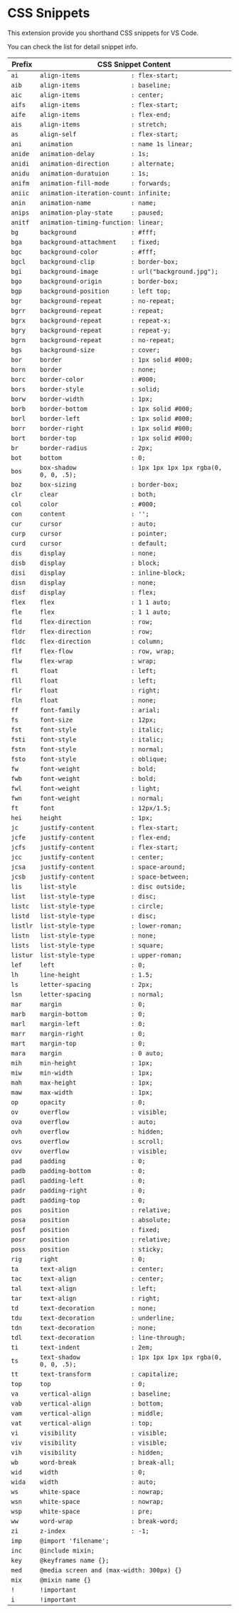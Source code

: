 # CSS Snippets

This extension provide you shorthand CSS snippets for VS Code.

You can check the list for detail snippet info.

| Prefix   | CSS Snippet Content                                             |
| -------- | --------------------------------------------------------------- |
| `ai`     | `align-items              : flex-start;`                        |
| `aib`    | `align-items              : baseline;`                          |
| `aic`    | `align-items              : center;`                            |
| `aifs`   | `align-items              : flex-start;`                        |
| `aife`   | `align-items              : flex-end;`                          |
| `ais`    | `align-items              : stretch;`                           |
| `as`     | `align-self               : flex-start;`                        |
| `ani`    | `animation                : name 1s linear;`                    |
| `anide`  | `animation-delay          : 1s;`                                |
| `anidi`  | `animation-direction      : alternate;`                         |
| `anidu`  | `animation-duratuion      : 1s;`                                |
| `anifm`  | `animation-fill-mode      : forwards;`                          |
| `aniic`  | `animation-iteration-count: infinite;`                          |
| `anin`   | `animation-name           : name;`                              |
| `anips`  | `animation-play-state     : paused;`                            |
| `anitf`  | `animation-timing-function: linear;`                            |
| `bg`     | `background               : #fff;`                              |
| `bga`    | `background-attachment    : fixed;`                             |
| `bgc`    | `background-color         : #fff;`                              |
| `bgcl`   | `background-clip          : border-box;`                        |
| `bgi`    | `background-image         : url("background.jpg");`             |
| `bgo`    | `background-origin        : border-box;`                        |
| `bgp`    | `background-position      : left top;`                          |
| `bgr`    | `background-repeat        : no-repeat;`                         |
| `bgrr`   | `background-repeat        : repeat;`                            |
| `bgrx`   | `background-repeat        : repeat-x;`                          |
| `bgry`   | `background-repeat        : repeat-y;`                          |
| `bgrn`   | `background-repeat        : no-repeat;`                         |
| `bgs`    | `background-size          : cover;`                             |
| `bor`    | `border                   : 1px solid #000;`                    |
| `born`   | `border                   : none;`                              |
| `borc`   | `border-color             : #000;`                              |
| `bors`   | `border-style             : solid;`                             |
| `borw`   | `border-width             : 1px;`                               |
| `borb`   | `border-bottom            : 1px solid #000;`                    |
| `borl`   | `border-left              : 1px solid #000;`                    |
| `borr`   | `border-right             : 1px solid #000;`                    |
| `bort`   | `border-top               : 1px solid #000;`                    |
| `br`     | `border-radius            : 2px;`                               |
| `bot`    | `bottom                   : 0;`                                 |
| `bos`    | `box-shadow               : 1px 1px 1px 1px rgba(0, 0, 0, .5);` |
| `boz`    | `box-sizing               : border-box;`                        |
| `clr`    | `clear                    : both;`                              |
| `col`    | `color                    : #000;`                              |
| `con`    | `content                  : '';`                                |
| `cur`    | `cursor                   : auto;`                              |
| `curp`   | `cursor                   : pointer;`                           |
| `curd`   | `cursor                   : default;`                           |
| `dis`    | `display                  : none;`                              |
| `disb`   | `display                  : block;`                             |
| `disi`   | `display                  : inline-block;`                      |
| `disn`   | `display                  : none;`                              |
| `disf`   | `display                  : flex;`                              |
| `flex`   | `flex                     : 1 1 auto;`                          |
| `fle`    | `flex                     : 1 1 auto;`                          |
| `fld`    | `flex-direction           : row;`                               |
| `fldr`   | `flex-direction           : row;`                               |
| `fldc`   | `flex-direction           : column;`                            |
| `flf`    | `flex-flow                : row, wrap;`                         |
| `flw`    | `flex-wrap                : wrap;`                              |
| `fl`     | `float                    : left;`                              |
| `fll`    | `float                    : left;`                              |
| `flr`    | `float                    : right;`                             |
| `fln`    | `float                    : none;`                              |
| `ff`     | `font-family              : arial;`                             |
| `fs`     | `font-size                : 12px;`                              |
| `fst`    | `font-style               : italic;`                            |
| `fsti`   | `font-style               : italic;`                            |
| `fstn`   | `font-style               : normal;`                            |
| `fsto`   | `font-style               : oblique;`                           |
| `fw`     | `font-weight              : bold;`                              |
| `fwb`    | `font-weight              : bold;`                              |
| `fwl`    | `font-weight              : light;`                             |
| `fwn`    | `font-weight              : normal;`                            |
| `ft`     | `font                     : 12px/1.5;`                          |
| `hei`    | `height                   : 1px;`                               |
| `jc`     | `justify-content          : flex-start;`                        |
| `jcfe`   | `justify-content          : flex-end;`                          |
| `jcfs`   | `justify-content          : flex-start;`                        |
| `jcc`    | `justify-content          : center;`                            |
| `jcsa`   | `justify-content          : space-around;`                      |
| `jcsb`   | `justify-content          : space-between;`                     |
| `lis`    | `list-style               : disc outside;`                      |
| `list`   | `list-style-type          : disc;`                              |
| `listc`  | `list-style-type          : circle;`                            |
| `listd`  | `list-style-type          : disc;`                              |
| `listlr` | `list-style-type          : lower-roman;`                       |
| `listn`  | `list-style-type          : none;`                              |
| `lists`  | `list-style-type          : square;`                            |
| `listur` | `list-style-type          : upper-roman;`                       |
| `lef`    | `left                     : 0;`                                 |
| `lh`     | `line-height              : 1.5;`                               |
| `ls`     | `letter-spacing           : 2px;`                               |
| `lsn`    | `letter-spacing           : normal;`                            |
| `mar`    | `margin                   : 0;`                                 |
| `marb`   | `margin-bottom            : 0;`                                 |
| `marl`   | `margin-left              : 0;`                                 |
| `marr`   | `margin-right             : 0;`                                 |
| `mart`   | `margin-top               : 0;`                                 |
| `mara`   | `margin                   : 0 auto;`                            |
| `mih`    | `min-height               : 1px;`                               |
| `miw`    | `min-width                : 1px;`                               |
| `mah`    | `max-height               : 1px;`                               |
| `maw`    | `max-width                : 1px;`                               |
| `op`     | `opacity                  : 0;`                                 |
| `ov`     | `overflow                 : visible;`                           |
| `ova`    | `overflow                 : auto;`                              |
| `ovh`    | `overflow                 : hidden;`                            |
| `ovs`    | `overflow                 : scroll;`                            |
| `ovv`    | `overflow                 : visible;`                           |
| `pad`    | `padding                  : 0;`                                 |
| `padb`   | `padding-bottom           : 0;`                                 |
| `padl`   | `padding-left             : 0;`                                 |
| `padr`   | `padding-right            : 0;`                                 |
| `padt`   | `padding-top              : 0;`                                 |
| `pos`    | `position                 : relative;`                          |
| `posa`   | `position                 : absolute;`                          |
| `posf`   | `position                 : fixed;`                             |
| `posr`   | `position                 : relative;`                          |
| `poss`   | `position                 : sticky;`                            |
| `rig`    | `right                    : 0;`                                 |
| `ta`     | `text-align               : center;`                            |
| `tac`    | `text-align               : center;`                            |
| `tal`    | `text-align               : left;`                              |
| `tar`    | `text-align               : right;`                             |
| `td`     | `text-decoration          : none;`                              |
| `tdu`    | `text-decoration          : underline;`                         |
| `tdn`    | `text-decoration          : none;`                              |
| `tdl`    | `text-decoration          : line-through;`                      |
| `ti`     | `text-indent              : 2em;`                               |
| `ts`     | `text-shadow              : 1px 1px 1px 1px rgba(0, 0, 0, .5);` |
| `tt`     | `text-transform           : capitalize;`                        |
| `top`    | `top                      : 0;`                                 |
| `va`     | `vertical-align           : baseline;`                          |
| `vab`    | `vertical-align           : bottom;`                            |
| `vam`    | `vertical-align           : middle;`                            |
| `vat`    | `vertical-align           : top;`                               |
| `vi`     | `visibility               : visible;`                           |
| `viv`    | `visibility               : visible;`                           |
| `vih`    | `visibility               : hidden;`                            |
| `wb`     | `word-break               : break-all;`                         |
| `wid`    | `width                    : 0;`                                 |
| `wida`   | `width                    : auto;`                              |
| `ws`     | `white-space              : nowrap;`                            |
| `wsn`    | `white-space              : nowrap;`                            |
| `wsp`    | `white-space              : pre;`                               |
| `ww`     | `word-wrap                : break-word;`                        |
| `zi`     | `z-index                  : -1;`                                |
| `imp`    | `@import 'filename';`                                           |
| `inc`    | `@include mixin;`                                               |
| `key`    | `@keyframes name {};`                                           |
| `med`    | `@media screen and (max-width: 300px) {}`                       |
| `mix`    | `@mixin name {}`                                                |
| `!`      | `!important`                                                    |
| `i`      | `!important`                                                    |
